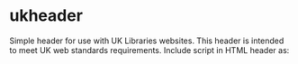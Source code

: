 # ukheader
Simple header for use with UK Libraries websites.  This header is intended to meet UK web standards requirements.
Include script in HTML header as:  <script src='https://ukylib-exhibit-test.org/ukheader/ukheader.js'></script>
